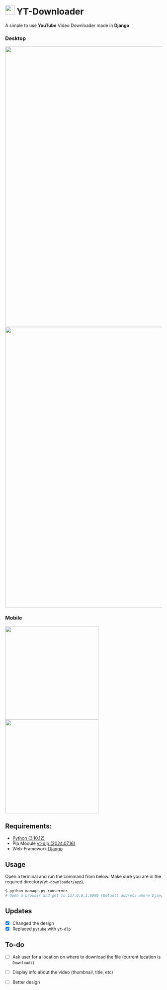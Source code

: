 # <img src="https://i.imgur.com/vRz9BFk.png" width="30px"> YT-Downloader

A simple to use **YouTube** Video Downloader made in **Django**

### Desktop

<img src = "https://i.imgur.com/v8XD4Ft.png" width = "900px">
<img src = "https://i.imgur.com/oPSloEs.png" width = "900px">

### Mobile

<img src = "https://i.imgur.com/tiRehrU.png" width = "300px">
<img src = "https://i.imgur.com/cnz5Shm.png" width = "300px">

## Requirements:

* [Python (3.10.12)](https://www.python.org/)
* Pip Module [yt-dlp (2024.07.16)](https://pypi.org/project/yt-dlp/)
* Web-Framework [Django](https://www.djangoproject.com/download/)

## Usage
Open a terminal and run the command from below. Make sure you are in the required directory(`yt-downloader/app`).
```bash
$ python manage.py runserver
# Open a browser and get to 127.0.0.1:8000 (Default address where Django starts the web app)
```

## Updates
- [x] Changed the design
- [x] Replaced `pytube` with `yt-dlp`

## To-do
- [ ] Ask user for a location on where to download the file (current location is `Downloads`)
- [ ] Display info about the video (thumbnail, title, etc)
- [ ] Better design


